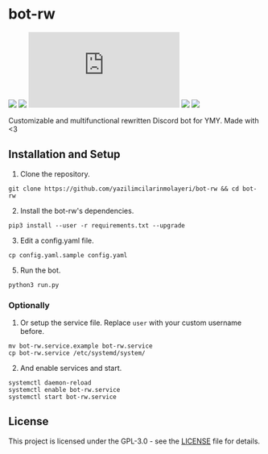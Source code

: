 # bot-rw

![](https://img.shields.io/discord/418887354699350028?label=YMY)
![](https://img.shields.io/badge/python-3.8%2B-blue)
![](https://img.shields.io/pypi/v/discord.py?label=discord.py)
![](https://img.shields.io/pypi/v/jishaku?label=jishaku)
![](https://img.shields.io/badge/code%20style-black-black)

Customizable and multifunctional rewritten Discord bot for YMY. Made with <3

## Installation and Setup
1. Clone the repository.
```shell
git clone https://github.com/yazilimcilarinmolayeri/bot-rw && cd bot-rw
```

2. Install the bot-rw's dependencies.
```shell
pip3 install --user -r requirements.txt --upgrade
```

3. Edit a config.yaml file.
```shell
cp config.yaml.sample config.yaml
```

5. Run the bot.
```shell
python3 run.py
```

### Optionally

1. Or setup the service file. Replace `user` with your custom username before.
```shell
mv bot-rw.service.example bot-rw.service
cp bot-rw.service /etc/systemd/system/
```

2. And enable services and start. 
```shell
systemctl daemon-reload
systemctl enable bot-rw.service
systemctl start bot-rw.service
```

## License
This project is licensed under the GPL-3.0 - see the [LICENSE](LICENSE) file for details.
